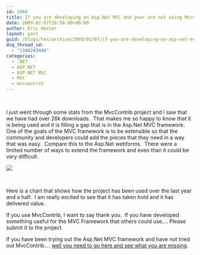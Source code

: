 ```yaml
---
id: 2960
title: If you are developing on Asp.Net MVC and your are not using MvcContrib….. What is wrong with you?
date: 2009-02-07T16:56:00+00:00
author: Eric Hexter
layout: post
guid: /blogs/hex/archive/2009/02/07/if-you-are-developing-on-asp-net-mvc-and-your-are-not-using-mvccontrib-what-is-wrong-with-you.aspx
dsq_thread_id:
  - "1108243448"
categories:
  - .NET
  - ASP.NET
  - ASP.NET MVC
  - MVC
  - mvccontrib
---
```

&nbsp;

I just went through some stats from the MvcContrib project and I saw that we have had over 26k downloads.&nbsp; That makes me so happy to know that it is being used and it is filling a gap that is in the Asp.Net MVC framework.&nbsp; One of the goals of the MVC framework is to be extensible so that the community and developers could add the pieces that they need in a way that was easy.&nbsp; Compare this to the Asp.Net webforms.&nbsp; There were a limited number of ways to extend the framework and even than it could be very difficult.&nbsp;

![](//lostechies.com/erichexter/files/2011/03/mvccontrib-downloads.png)

&nbsp;

Here is a chart that shows how the project has been used over the last year and a half.&nbsp; I am really excited to see that it has taken hold and it has delivered value. 

If you use MvcContrib, I want to say thank you.&nbsp; If you have developed something useful for the MVC Framework that others could use,&hellip; Please submit it to the project.&nbsp; 

If you have been trying out the Asp.Net MVC framework and have not tried out MvcContrib&hellip;. <a target="_blank" href="http://mvccontrib.org">well you need to go here and see what you are missing</a>.